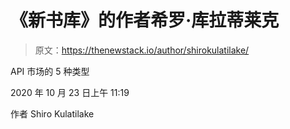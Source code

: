 # 《新书库》的作者希罗·库拉蒂莱克

> 原文：<https://thenewstack.io/author/shirokulatilake/>

API 市场的 5 种类型

2020 年 10 月 23 日上午 11:19

作者 Shiro Kulatilake
